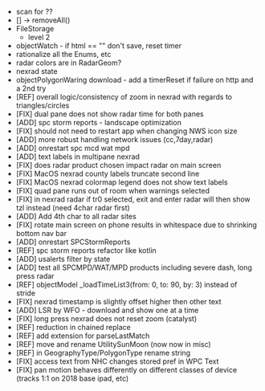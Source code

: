 * scan for ??
* [] -> removeAll()
* FileStorage
    - level 2
* objectWatch - if html == "" don't save, reset timer
* rationalize all the Enums, etc
* radar colors are in RadarGeom?
* nexrad state
* objectPolygonWaring download - add a timerReset if failure on http and a 2nd try
* [REF] overall logic/consistency of zoom in nexrad with regards to triangles/circles
* [FIX] dual pane does not show radar time for both panes
* [ADD] spc storm reports - landscape optimization
* [FIX] should not need to restart app when changing NWS icon size
* [ADD] more robust handling network issues (cc,7day,radar)
* [ADD] onrestart spc mcd wat mpd
* [ADD] text labels in multipane nexrad
* [FIX] does radar product chosen impact radar on main screen
* [FIX] MacOS nexrad county labels truncate second line
* [FIX] MacOS nexrad colormap legend does not show text labels
* [FIX] quad pane runs out of room when warnings selected
* [FIX] in nexrad radar if tr0 selected, exit and enter radar will then show tzl instead (need 4char radar first)
* [ADD] Add 4th char to all radar sites
* [FIX] rotate main screen on phone results in whitespace due to shrinking bottom nav bar
* [ADD] onrestart SPCStormReports
* [REF] spc storm reports refactor like kotlin
* [ADD] usalerts filter by state
* [ADD] test all SPCMPD/WAT/MPD products including severe dash, long press radar 
* [REF] objectModel _loadTimeList3(from: 0, to: 90, by: 3) instead of stride
* [FIX] nexrad timestamp is slightly offset higher then other text
* [ADD] LSR by WFO - download and show one at a time
* [FIX] long press nexrad does not reset zoom (catalyst)
* [REF] reduction in chained replace
* [REF] add extension for parseLastMatch
* [REF] move and rename UtilitySunMoon (now now in misc)
* [REF] in GeographyType/PolygonType rename string
* [FIX] access text from NHC changes stored pref in WPC Text
* [FIX] pan motion behaves differently on different classes of device (tracks 1:1 on 2018 base ipad, etc)
